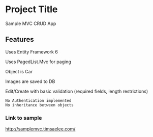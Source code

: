 # Project Title

Sample MVC CRUD App

## Features

Uses Entity Framework 6

Uses PagedList.Mvc for paging

Object is Car

Images are saved to DB

Edit/Create with basic validation (required fields, length restrictions)

```
No Authentication implemented
No inheritance between objects
```

### Link to sample
http://samplemvc.timsaelee.com/
